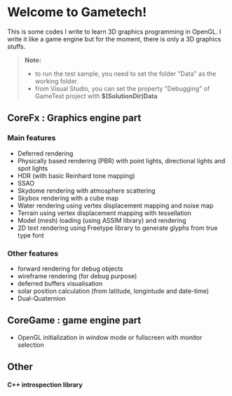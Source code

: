 Welcome to Gametech!
===================


This is some codes I write to learn 3D graphics programming in OpenGL. I write it like a game engine but for the moment, there is only a 3D graphics stuffs.

> **Note:**
> - to run the test sample, you need to set the folder "Data" as the working folder.
> - from Visual Studio, you can set the property "Debugging" of GameTest project with **$(SolutionDir)Data**


CoreFx : Graphics engine part
-------------

### Main features

- Deferred rendering
- Physically based rendering (PBR) with point lights, directional lights and spot lights
- HDR (with basic Reinhard tone mapping)
- SSAO
- Skydome rendering with atmosphere scattering
- Skybox rendering with a cube map
- Water rendering using vertex displacement mapping and noise map
- Terrain using vertex displacement mapping with tessellation
- Model (mesh) loading (using ASSIM library) and rendering
- 2D text rendering using Freetype library to generate glyphs from true type font

### Other features

- forward rendering for debug objects
- wireframe rendering (for debug purpose)
- deferred buffers visualisation
- solar position calculation (from latitude, longintude and date-time)
- Dual-Quaternion

CoreGame : game engine part
-------------

- OpenGL initialization in window mode or fullscreen with monitor selection


Other 
-------------

#### C++ introspection library

